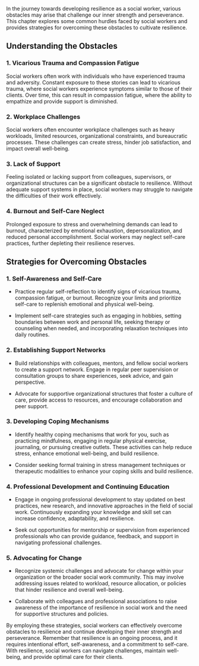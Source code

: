 
In the journey towards developing resilience as a social worker, various obstacles may arise that challenge our inner strength and perseverance. This chapter explores some common hurdles faced by social workers and provides strategies for overcoming these obstacles to cultivate resilience.

Understanding the Obstacles
---------------------------

### 1. **Vicarious Trauma and Compassion Fatigue**

Social workers often work with individuals who have experienced trauma and adversity. Constant exposure to these stories can lead to vicarious trauma, where social workers experience symptoms similar to those of their clients. Over time, this can result in compassion fatigue, where the ability to empathize and provide support is diminished.

### 2. **Workplace Challenges**

Social workers often encounter workplace challenges such as heavy workloads, limited resources, organizational constraints, and bureaucratic processes. These challenges can create stress, hinder job satisfaction, and impact overall well-being.

### 3. **Lack of Support**

Feeling isolated or lacking support from colleagues, supervisors, or organizational structures can be a significant obstacle to resilience. Without adequate support systems in place, social workers may struggle to navigate the difficulties of their work effectively.

### 4. **Burnout and Self-Care Neglect**

Prolonged exposure to stress and overwhelming demands can lead to burnout, characterized by emotional exhaustion, depersonalization, and reduced personal accomplishment. Social workers may neglect self-care practices, further depleting their resilience reserves.

Strategies for Overcoming Obstacles
-----------------------------------

### 1. **Self-Awareness and Self-Care**

* Practice regular self-reflection to identify signs of vicarious trauma, compassion fatigue, or burnout. Recognize your limits and prioritize self-care to replenish emotional and physical well-being.

* Implement self-care strategies such as engaging in hobbies, setting boundaries between work and personal life, seeking therapy or counseling when needed, and incorporating relaxation techniques into daily routines.

### 2. **Establishing Support Networks**

* Build relationships with colleagues, mentors, and fellow social workers to create a support network. Engage in regular peer supervision or consultation groups to share experiences, seek advice, and gain perspective.

* Advocate for supportive organizational structures that foster a culture of care, provide access to resources, and encourage collaboration and peer support.

### 3. **Developing Coping Mechanisms**

* Identify healthy coping mechanisms that work for you, such as practicing mindfulness, engaging in regular physical exercise, journaling, or pursuing creative outlets. These activities can help reduce stress, enhance emotional well-being, and build resilience.

* Consider seeking formal training in stress management techniques or therapeutic modalities to enhance your coping skills and build resilience.

### 4. **Professional Development and Continuing Education**

* Engage in ongoing professional development to stay updated on best practices, new research, and innovative approaches in the field of social work. Continuously expanding your knowledge and skill set can increase confidence, adaptability, and resilience.

* Seek out opportunities for mentorship or supervision from experienced professionals who can provide guidance, feedback, and support in navigating professional challenges.

### 5. **Advocating for Change**

* Recognize systemic challenges and advocate for change within your organization or the broader social work community. This may involve addressing issues related to workload, resource allocation, or policies that hinder resilience and overall well-being.

* Collaborate with colleagues and professional associations to raise awareness of the importance of resilience in social work and the need for supportive structures and policies.

By employing these strategies, social workers can effectively overcome obstacles to resilience and continue developing their inner strength and perseverance. Remember that resilience is an ongoing process, and it requires intentional effort, self-awareness, and a commitment to self-care. With resilience, social workers can navigate challenges, maintain well-being, and provide optimal care for their clients.
